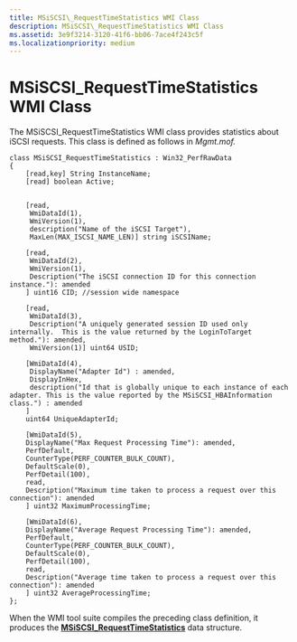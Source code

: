 ```yaml
---
title: MSiSCSI\_RequestTimeStatistics WMI Class
description: MSiSCSI\_RequestTimeStatistics WMI Class
ms.assetid: 3e9f3214-3120-41f6-bb06-7ace4f243c5f
ms.localizationpriority: medium
---
```


# MSiSCSI\_RequestTimeStatistics WMI Class


The MSiSCSI\_RequestTimeStatistics WMI class provides statistics about iSCSI requests. This class is defined as follows in *Mgmt.mof.*

```
class MSiSCSI_RequestTimeStatistics : Win32_PerfRawData
{
    [read,key] String InstanceName;
    [read] boolean Active;


    [read,
     WmiDataId(1),
     WmiVersion(1),
     description("Name of the iSCSI Target"),
     MaxLen(MAX_ISCSI_NAME_LEN)] string iSCSIName;

    [read,
     WmiDataId(2),
     WmiVersion(1),
     Description("The iSCSI connection ID for this connection instance."): amended
    ] uint16 CID; //session wide namespace

    [read,
     WmiDataId(3),
     Description("A uniquely generated session ID used only internally.  This is the value returned by the LoginToTarget method."): amended,
     WmiVersion(1)] uint64 USID;

    [WmiDataId(4),
     DisplayName("Adapter Id") : amended,
     DisplayInHex,
     description("Id that is globally unique to each instance of each adapter. This is the value reported by the MSiSCSI_HBAInformation class.") : amended
    ]
    uint64 UniqueAdapterId;

    [WmiDataId(5),
    DisplayName("Max Request Processing Time"): amended,
    PerfDefault,
    CounterType(PERF_COUNTER_BULK_COUNT),
    DefaultScale(0),
    PerfDetail(100),
    read,
    Description("Maximum time taken to process a request over this connection"): amended
    ] uint32 MaximumProcessingTime;

    [WmiDataId(6),
    DisplayName("Average Request Processing Time"): amended,
    PerfDefault,
    CounterType(PERF_COUNTER_BULK_COUNT),
    DefaultScale(0),
    PerfDetail(100),
    read,
    Description("Average time taken to process a request over this connection"): amended
    ] uint32 AverageProcessingTime;
};
```

When the WMI tool suite compiles the preceding class definition, it produces the [**MSiSCSI\_RequestTimeStatistics**](https://msdn.microsoft.com/library/windows/hardware/ff563123) data structure.

 

 





